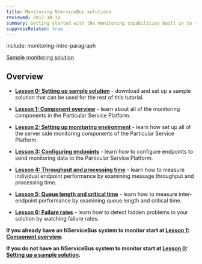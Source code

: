 ```yaml
---
title: Monitoring NServiceBus solutions
reviewed: 2017-10-10
summary: Getting started with the monitoring capabilities built in to the Particular Service Platform.
suppressRelated: true
---
```


include: monitoring-intro-paragraph

[Sample monitoring solution](tutorials/monitoring/0-sample-solution)


## Overview

- **[Lesson 0: Setting up sample solution](0-sample-solution/)** - download and set up a sample solution that can be used for the rest of this tutorial. 

- **[Lesson 1: Component overview](1-component-overview/)** - learn about all of the monitoring components in the Particular Service Platform.

- **[Lesson 2: Setting up monitoring environment](2-setting-up-environment/)**  - learn how set up all of the server side monitoring components of the Particular Service Platform.

- **[Lesson 3: Configuring endpoints](3-configuring-endpoints/)** - learn how to configure endpoints to send monitoring data to the Particular Service Platform.

- **[Lesson 4: Throughput and processing time](4-endpoint-performance/)** - learn how to measure individual endpoint performance by examining message throughput and processing time.

- **[Lesson 5: Queue length and critical time](5-cross-endpoint-performance/)** - learn how to measure inter-endpoint performance by examining queue length and critical time.

- **[Lesson 6: Failure rates](6-failure-rates/)** - learn how to detect hidden problems in your solution by watching failure rates.

**If you already have an NServiceBus system to monitor start at [**Lesson 1: Component overview**](1-component-overview/).**

**If you do not have an NServiceBus system to monitor start at [**Lesson 0: Setting up a sample solution**](0-sample-solution/).**
